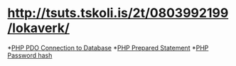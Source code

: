 # http://tsuts.tskoli.is/2t/0803992199/lokaverk/

*[PHP PDO Connection to Database](http://php.net/manual/en/ref.pdo-mysql.php)
*[PHP Prepared Statement](http://php.net/manual/en/mysqli.quickstart.prepared-statements.php)
*[PHP Password hash](http://php.net/manual/en/function.password-hash.php)
